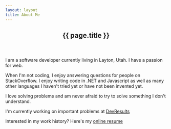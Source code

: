 ```yaml
---
layout: layout
title: About Me
---
```


<article class="post single">
    <header class="page-header">
        <h2>{{ page.title }}</h2>
    </header>
    <p class="jumbotron">I am a software developer currently living in Layton, Utah. I have a passion for web.</p>
    <p>
    	When I'm not coding, I enjoy answering questions for people on StackOverflow.
	I enjoy writing code in .NET and Javascript as well as many other languages I haven't tried yet or have not been invented yet.
    </p>
    <p>I love solving problems and am never afraid to try to solve something I don't understand.</p>
    <p>I'm currently working on important problems at <a href="http://www.devresults.com">DevResults</a>
    <p>
	Interested in my work history? 
	Here's my <a href="http://stackoverflow.com/users/story/77">online resume</a>
    </p>
</article>
